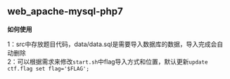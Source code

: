 ## web_apache-mysql-php7

**如何使用**


1：src中存放题目代码，data/data.sql是需要导入数据库的数据，导入完成会自动删除  
2：可以根据需求来修改`start.sh`中flag导入方式和位置，默认更新`update ctf.flag set flag='$FLAG';`

